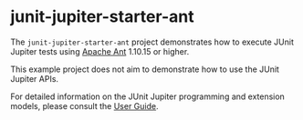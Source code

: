 # junit-jupiter-starter-ant

The `junit-jupiter-starter-ant` project demonstrates how to execute JUnit Jupiter
tests using [Apache Ant](https://ant.apache.org/) 1.10.15 or higher.

This example project does not aim to demonstrate how to use the JUnit Jupiter APIs.

For detailed  information on the JUnit Jupiter programming and extension models,
please consult the [User Guide](https://docs.junit.org/current/user-guide/).
